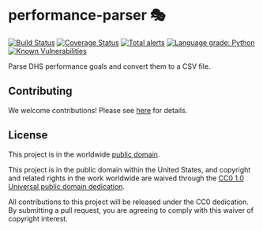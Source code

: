 # performance-parser 🎭 #

[![Build Status](https://travis-ci.com/cisagov/performance-parser.svg?branch=develop)](https://travis-ci.com/cisagov/performance-parser)
[![Coverage Status](https://coveralls.io/repos/github/cisagov/performance-parser/badge.svg?branch=develop)](https://coveralls.io/github/cisagov/performance-parser?branch=develop)
[![Total alerts](https://img.shields.io/lgtm/alerts/g/cisagov/performance-parser.svg?logo=lgtm&logoWidth=18)](https://lgtm.com/projects/g/cisagov/performance-parser/alerts/)
[![Language grade: Python](https://img.shields.io/lgtm/grade/python/g/cisagov/performance-parser.svg?logo=lgtm&logoWidth=18)](https://lgtm.com/projects/g/cisagov/performance-parser/context:python)
[![Known Vulnerabilities](https://snyk.io/test/github/cisagov/performance-parser/develop/badge.svg)](https://snyk.io/test/github/cisagov/performance-parser)

Parse DHS performance goals and convert them to a CSV file.

## Contributing ##

We welcome contributions!  Please see [here](CONTRIBUTING.md) for
details.

## License ##

This project is in the worldwide [public domain](LICENSE).

This project is in the public domain within the United States, and
copyright and related rights in the work worldwide are waived through
the [CC0 1.0 Universal public domain
dedication](https://creativecommons.org/publicdomain/zero/1.0/).

All contributions to this project will be released under the CC0
dedication. By submitting a pull request, you are agreeing to comply
with this waiver of copyright interest.

